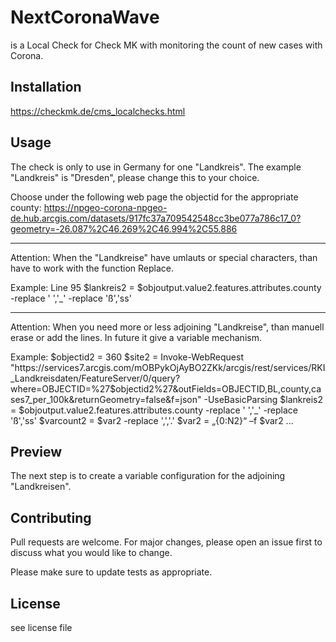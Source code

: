# NextCoronaWave

is a Local Check for Check MK with monitoring the count of new cases with Corona. 

## Installation

https://checkmk.de/cms_localchecks.html

##  Usage

The check is only to use in Germany for one "Landkreis". The example "Landkreis" is "Dresden", please change this to your choice.

Choose under the following web page the objectid for the appropriate county:
https://npgeo-corona-npgeo-de.hub.arcgis.com/datasets/917fc37a709542548cc3be077a786c17_0?geometry=-26.087%2C46.269%2C46.994%2C55.886

---

Attention: When the "Landkreise" have umlauts or special characters, than have to work with the function Replace.

Example: Line 95 $lankreis2 = $objoutput.value2.features.attributes.county -replace ' ','_' -replace 'ß','ss'

---

Attention: When you need more or less adjoining "Landkreise", than manuell erase or add the lines. In future it give a variable mechanism.

Example: $objectid2 = 360
         $site2 = Invoke-WebRequest "https://services7.arcgis.com/mOBPykOjAyBO2ZKk/arcgis/rest/services/RKI_Landkreisdaten/FeatureServer/0/query?where=OBJECTID=%27$objectid2%27&outFields=OBJECTID,BL,county,cases7_per_100k&returnGeometry=false&f=json" -UseBasicParsing
         $lankreis2 = $objoutput.value2.features.attributes.county -replace ' ','_' -replace 'ß','ss'
         $varcount2 = $var2 -replace ',','.'
		 $var2 = „{0:N2}“ –f $var2
		 ...


## Preview

The next step is to create a variable configuration for the adjoining "Landkreisen".

## Contributing

Pull requests are welcome. For major changes, please open an issue first to discuss what you would like to change.

Please make sure to update tests as appropriate.

## License

see license file
